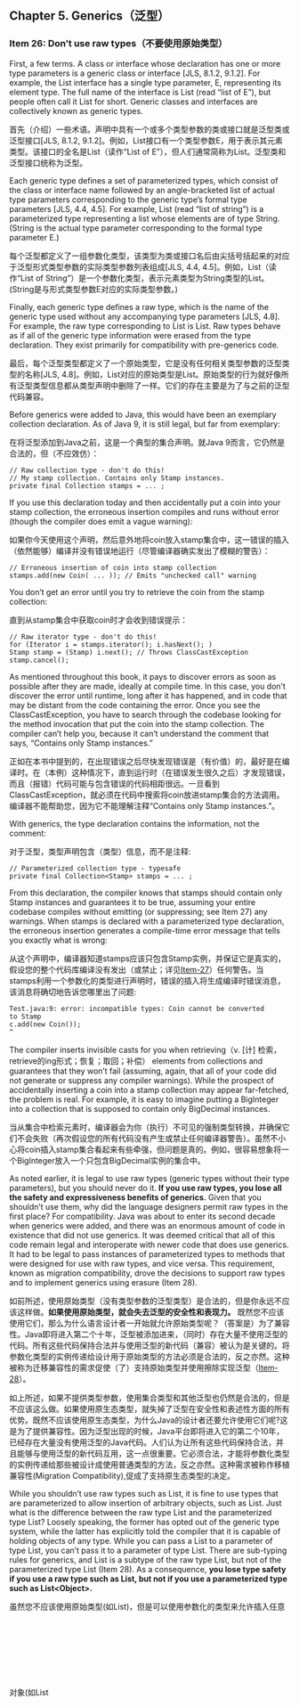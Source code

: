 ## Chapter 5. Generics（泛型）

### Item 26: Don’t use raw types（不要使用原始类型）

First, a few terms. A class or interface whose declaration has one or more type parameters is a generic class or interface [JLS, 8.1.2, 9.1.2]. For example, the List interface has a single type parameter, E, representing its element type. The full name of the interface is List<E> (read “list of E”), but people often call it List for short. Generic classes and interfaces are collectively known as generic types.

首先（介绍）一些术语。声明中具有一个或多个类型参数的类或接口就是泛型类或泛型接口[JLS, 8.1.2, 9.1.2]。例如，List接口有一个类型参数E，用于表示其元素类型。该接口的全名是List<E>（读作“List of E”），但人们通常简称为List。泛型类和泛型接口统称为泛型。

Each generic type defines a set of parameterized types, which consist of the class or interface name followed by an angle-bracketed list of actual type parameters corresponding to the generic type’s formal type parameters [JLS, 4.4, 4.5]. For example, List<String> (read “list of string”) is a parameterized type representing a list whose elements are of type String. (String is the actual type parameter corresponding to the formal type parameter E.)

每个泛型都定义了一组参数化类型，该类型为类或接口名后由尖括号括起来的对应于泛型形式类型参数的实际类型参数列表组成[JLS, 4.4, 4.5]。例如，List<String>（读作“List of String”）是一个参数化类型，表示元素类型为String类型的List。(String是与形式类型参数E对应的实际类型参数。)

Finally, each generic type defines a raw type, which is the name of the generic type used without any accompanying type parameters [JLS, 4.8]. For example, the raw type corresponding to List<E> is List. Raw types behave as if all of the generic type information were erased from the type declaration. They exist primarily for compatibility with pre-generics code.

最后，每个泛型类型都定义了一个原始类型，它是没有任何相关类型参数的泛型类型的名称[JLS, 4.8]。例如，List<E>对应的原始类型是List。原始类型的行为就好像所有泛型类型信息都从类型声明中删除了一样。它们的存在主要是为了与之前的泛型代码兼容。

Before generics were added to Java, this would have been an exemplary collection declaration. As of Java 9, it is still legal, but far from exemplary:

在将泛型添加到Java之前，这是一个典型的集合声明。就Java 9而言，它仍然是合法的，但（不应效仿）：

```
// Raw collection type - don't do this!
// My stamp collection. Contains only Stamp instances.
private final Collection stamps = ... ;
```

If you use this declaration today and then accidentally put a coin into your stamp collection, the erroneous insertion compiles and runs without error (though the compiler does emit a vague warning):

如果你今天使用这个声明，然后意外地将coin放入stamp集合中，这一错误的插入（依然能够）编译并没有错误地运行（尽管编译器确实发出了模糊的警告）：

```
// Erroneous insertion of coin into stamp collection
stamps.add(new Coin( ... )); // Emits "unchecked call" warning
```

You don’t get an error until you try to retrieve the coin from the stamp collection:

直到从stamp集合中获取coin时才会收到错误提示：

```
// Raw iterator type - don't do this!
for (Iterator i = stamps.iterator(); i.hasNext(); )
Stamp stamp = (Stamp) i.next(); // Throws ClassCastException
stamp.cancel();
```

As mentioned throughout this book, it pays to discover errors as soon as possible after they are made, ideally at compile time. In this case, you don’t discover the error until runtime, long after it has happened, and in code that may be distant from the code containing the error. Once you see the ClassCastException, you have to search through the codebase looking for the method invocation that put the coin into the stamp collection. The compiler can’t help you, because it can’t understand the comment that says, “Contains only Stamp instances.”

正如在本书中提到的，在出现错误之后尽快发现错误是（有价值）的，最好是在编译时。在（本例）这种情况下，直到运行时（在错误发生很久之后）才发现错误，而且（报错）代码可能与包含错误的代码相距很远。一旦看到ClassCastException，就必须在代码中搜索将coin放进stamp集合的方法调用。编译器不能帮助您，因为它不能理解注释“Contains only Stamp instances.”。

With generics, the type declaration contains the information, not the comment:

对于泛型，类型声明包含（类型）信息，而不是注释:

```
// Parameterized collection type - typesafe
private final Collection<Stamp> stamps = ... ;
```

From this declaration, the compiler knows that stamps should contain only Stamp instances and guarantees it to be true, assuming your entire codebase compiles without emitting (or suppressing; see Item 27) any warnings. When stamps is declared with a parameterized type declaration, the erroneous insertion generates a compile-time error message that tells you exactly what is wrong:

从这个声明中，编译器知道stamps应该只包含Stamp实例，并保证它是真实的，假设您的整个代码库编译没有发出（或禁止；详见[Item-27](https://github.com/clxering/Effective-Java-3rd-edition-Chinese-English-bilingual/blob/master/Chapter-5-Item-27-Eliminate-unchecked-warnings.md)）任何警告。当stamps利用一个参数化的类型进行声明时，错误的插入将生成编译时错误消息，该消息将确切地告诉您哪里出了问题:

```
Test.java:9: error: incompatible types: Coin cannot be converted
to Stamp
c.add(new Coin());
^
```

The compiler inserts invisible casts for you when retrieving（v. [计] 检索，retrieve的ing形式；恢复；取回；补偿） elements from collections and guarantees that they won’t fail (assuming, again, that all of your code did not generate or suppress any compiler warnings). While the prospect of accidentally inserting a coin into a stamp collection may appear far-fetched, the problem is real. For example, it is easy to imagine putting a BigInteger into a collection that is supposed to contain only BigDecimal instances.

当从集合中检索元素时，编译器会为你（执行）不可见的强制类型转换，并确保它们不会失败（再次假设您的所有代码没有产生或禁止任何编译器警告）。虽然不小心将coin插入stamp集合看起来有些牵强，但问题是真的。例如，很容易想象将一个BigInteger放入一个只包含BigDecimal实例的集合中。

As noted earlier, it is legal to use raw types (generic types without their type parameters), but you should never do it. **If you use raw types, you lose all the safety and expressiveness benefits of generics.** Given that you shouldn’t use them, why did the language designers permit raw types in the first place? For compatibility. Java was about to enter its second decade when generics were added, and there was an enormous amount of code in existence that did not use generics. It was deemed critical that all of this code remain legal and interoperate with newer code that does use generics. It had to be legal to pass instances of parameterized types to methods that were designed for use with raw types, and vice versa. This requirement, known as migration compatibility, drove the decisions to support raw types and to implement generics using erasure (Item 28).

如前所述，使用原始类型（没有类型参数的泛型类型）是合法的，但是你永远不应该这样做。**如果使用原始类型，就会失去泛型的安全性和表现力。** 既然您不应该使用它们，那么为什么语言设计者一开始就允许原始类型呢？（答案是）为了兼容性。Java即将进入第二个十年，泛型被添加进来，（同时）存在大量不使用泛型的代码。所有这些代码保持合法并与使用泛型的新代码（兼容）被认为是关键的。将参数化类型的实例传递给设计用于原始类型的方法必须是合法的，反之亦然。这种被称为迁移兼容性的需求促使（了）支持原始类型并使用擦除实现泛型（[Item-28](https://github.com/clxering/Effective-Java-3rd-edition-Chinese-English-bilingual/blob/master/Chapter-5-Item-28-Prefer-lists-to-arrays.md)）。


如上所述，如果不提供类型参数，使用集合类型和其他泛型也仍然是合法的，但是不应该这么做。如果使用原生态类型，就失掉了泛型在安全性和表述性方面的所有优势。既然不应该使用原生态类型，为什么Java的设计者还要允许使用它们呢?这是为了提供兼容性。因为泛型出现的时候，Java平台即将进入它的第二个10年，已经存在大量没有使用泛型的Java代码。人们认为让所有这些代码保持合法，并且能够与使用泛型的新代码互用，这一点很重要。它必须合法，才能将参数化类型的实例传递给那些被设计成使用普通类型的方法，反之亦然。这种需求被称作移植兼容性(Migration Compatibility),促成了支持原生态类型的决定。


While you shouldn’t use raw types such as List, it is fine to use types that are parameterized to allow insertion of arbitrary objects, such as List<Object>. Just what is the difference between the raw type List and the parameterized type List<Object>? Loosely speaking, the former has opted out of the generic type system, while the latter has explicitly told the compiler that it is capable of holding objects of any type. While you can pass a List<String> to a parameter of type List, you can’t pass it to a parameter of type List<Object>. There are sub-typing rules for generics, and List<String> is a subtype of the raw type List, but not of the parameterized type List<Object> (Item 28). As a consequence, **you lose type safety if you use a raw type such as List, but not if you use a parameterized type such as List&lt;Object&gt;.**

虽然您不应该使用原始类型(如List)，但是可以使用参数化的类型来允许插入任意对象(如List<object>)。原始类型列表和参数化类型列表<对象>之间的区别是什么?粗略地说，前者选择了不使用泛型类型系统，而后者明确地告诉编译器它能够保存任何类型的对象。虽然可以将列表<string>传递给类型列表的参数，但不能将其传递给类型列表<object>的参数。泛型有子类型规则，列表<string>是原始类型列表的子类型，而不是参数化类型列表<object>(项目28)。因此，如果使用原始类型(如List)，就会失去类型安全性，但如果使用参数化类型(如List<Object>.**)则不会
</object></string></object></string></object>

To make this concrete, consider the following program:

```
// Fails at runtime - unsafeAdd method uses a raw type (List)!
public static void main(String[] args) {
List<String> strings = new ArrayList<>();
unsafeAdd(strings, Integer.valueOf(42));
String s = strings.get(0); // Has compiler-generated cast
}
private static void unsafeAdd(List list, Object o) {
list.add(o);
}
```

This program compiles, but because it uses the raw type List, you get a warning:

```
Test.java:10: warning: [unchecked] unchecked call to add(E) as a
member of the raw type List
list.add(o);
^
```

And indeed, if you run the program, you get a ClassCastException when the program tries to cast the result of the invocation strings.get(0), which is an Integer, to a String. This is a compiler-generated cast, so it’s normally guaranteed to succeed, but in this case we ignored a compiler warning and paid the price.

If you replace the raw type List with the parameterized type List<Object> in the unsafeAdd declaration and try to recompile the program, you’ll find that it no longer compiles but emits the error message:

```
Test.java:5: error: incompatible types: List<String> cannot be
converted to List<Object>
unsafeAdd(strings, Integer.valueOf(42));
^
```

You might be tempted to use a raw type for a collection whose element type is unknown and doesn’t matter. For example, suppose you want to write a method that takes two sets and returns the number of elements they have in common. Here’s how you might write such a method if you were new to generics:

```
// Use of raw type for unknown element type - don't do this!
static int numElementsInCommon(Set s1, Set s2) {
int result = 0;
for (Object o1 : s1)
if (s2.contains(o1))
result++;
return result;
}
```

This method works but it uses raw types, which are dangerous. The safe alternative is to use unbounded wildcard types. If you want to use a generic type but you don’t know or care what the actual type parameter is, you can use a question mark instead. For example, the unbounded wildcard type for the generic type Set<E> is Set<?> (read “set of some type”). It is the most general parameterized Set type, capable of holding any set. Here is how the numElementsInCommon declaration looks with unbounded wildcard types:

```
// Uses unbounded wildcard type - typesafe and flexible
static int numElementsInCommon(Set<?> s1, Set<?> s2) { ... }
```

What is the difference between the unbounded wildcard type Set<?> and the raw type Set? Does the question mark really buy you anything? Not to belabor the point, but the wildcard type is safe and the raw type isn’t. You can put any element into a collection with a raw type, easily corrupting the collection’s type invariant (as demonstrated by the unsafeAdd method on page 119); you can’t put any element (other than null) into a Collection<?>. Attempting to do so will generate a compile-time error message like this:

```
WildCard.java:13: error: incompatible types: String cannot be
converted to CAP#1
c.add("verboten");
^ where CAP#1
is a
fresh type-variable:
CAP#1 extends Object from capture of ?
```

Admittedly this error message leaves something to be desired, but the compiler has done its job, preventing you from corrupting the collection’s type invariant, whatever its element type may be. Not only can’t you put any element (other than null) into a Collection<?>, but you can’t assume anything about the type of the objects that you get out. If these restrictions are unacceptable, you can use generic methods (Item 30) or bounded wildcard types (Item 31).

There are a few minor exceptions to the rule that you should not use raw types. **You must use raw types in class literals.** The specification does not permit the use of parameterized types (though it does permit array types and primitive types) [JLS, 15.8.2]. In other words, List.class, String[].class, and int.class are all legal, but List<String>.class and List<?>.class are not.

A second exception to the rule concerns the instanceof operator. Because generic type information is erased at runtime, it is illegal to use the instanceof operator on parameterized types other than unbounded wildcard types. The use of unbounded wildcard types in place of raw types does not affect the behavior of the instanceof operator in any way. In this case, the angle brackets and question marks are just noise. **This is the preferred way to use the instanceof operator with generic types:**

```
// Legitimate use of raw type - instanceof operator
if (o instanceof Set) { // Raw type
Set<?> s = (Set<?>) o; // Wildcard type
...
}
```

Note that once you’ve determined that o is a Set, you must cast it to the wildcard type Set<?>, not the raw type Set. This is a checked cast, so it will not cause a compiler warning.

In summary, using raw types can lead to exceptions at runtime, so don’t use them. They are provided only for compatibility and interoperability with legacy code that predates the introduction of generics. As a quick review, Set<Object> is a parameterized type representing a set that can contain objects of any type, Set<?> is a wildcard type representing a set that can contain only objects of some unknown type, and Set is a raw type, which opts out of the generic type system. The first two are safe, and the last is not.

For quick reference, the terms introduced in this item (and a few introduced later in this chapter) are summarized in the following table:

|    Term    |       Example       |      Item     |
|:-------:|:-------:|:-------:|
|   Parameterized type  |     List<String>    |   Item 26   |
|   Actual type parameter  |     String    |   Item 26   |
|   Generic type  |     List<E>    |   Item 26, Item 29   |
|   Formal type parameter  |     E    |   Item 26   |
|   Unbounded wildcard type  |     List<?>    |   Item 26   |
|   Raw type  |     List    |   Item 26   |
|   Bounded type parameter  |     &lt;E extends Number&gt;    |   Item 29   |
|   Recursive type bound  |     <T extends Comparable<T>>    |   Item 30   |
|   Bounded wildcard type  |     List<? extends Number>    |   Item 31   |
|   Generic method  |     static <E> List<E> asList(E[] a)    |   Item 30   |
|   Type token  |     String.class    |   Item 33   |
